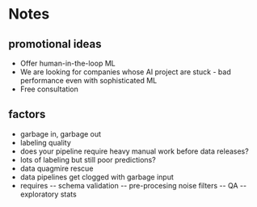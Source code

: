 # Notes

## promotional ideas 

- Offer human-in-the-loop ML 
- We are looking for companies whose AI project are stuck - bad performance even with sophisticated ML
- Free consultation


## factors

- garbage in, garbage out
- labeling quality
- does your pipeline require heavy manual work before data releases?
- lots of labeling but still poor predictions?
- data quagmire rescue
- data pipelines get clogged with garbage input
- requires 
-- schema validation
-- pre-procesing noise filters
-- QA
-- exploratory stats
